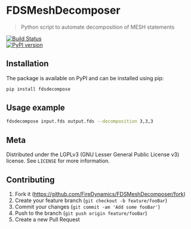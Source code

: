 # FDSMeshDecomposer
> Python script to automate decomposition of MESH statements

[![Build Status](https://travis-ci.com/FireDynamics/FDSMeshDecomposer.svg?branch=master)](https://travis-ci.com/FireDynamics/FDSMeshDecomposer)  
[![PyPI version](https://badge.fury.io/py/fdsdecompose.png)](https://badge.fury.io/py/fdsdecompose)  


## Installation

The package is available on PyPI and can be installed using pip:  
```sh
pip install fdsdecompose
```

## Usage example
```sh
fdsdecompose input.fds output.fds --decomposition 3,3,3
```

## Meta

Distributed under the LGPLv3 (GNU Lesser General Public License v3) license. See ``LICENSE`` for more information.


## Contributing

1. Fork it (<https://github.com/FireDynamics/FDSMeshDecomposer/fork>)
2. Create your feature branch (`git checkout -b feature/fooBar`)
3. Commit your changes (`git commit -am 'Add some fooBar'`)
4. Push to the branch (`git push origin feature/fooBar`)
5. Create a new Pull Request
